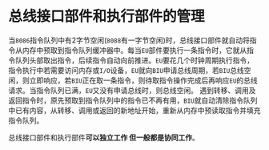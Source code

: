 # 总线接口部件和执行部件的管理

​	当`8086`指令队列中有2字节空闲(`8088`有一字节空闲)时，总线接口部件就自动将指令从内存中预取到指令队列缓冲器中。
​    每当`EU`部件要执行一条指令时，它就从指令队列头部取出指令，后续指令自动向前推进。`EU`要花几个时钟周期执行指令，指令执行中若需要访问内存或`I/O`设备，`EU`就向`BIU`申请总线周期，若`BIU`总线空闲，则立即响应，若`BIU`正在取一条指令，则待取指令操作完成后再响应`EU`的总线请求。
​    当指令队列已满，`EU`又没有申请总线时，则总线空闲。
遇到转移、调用及返回指令时，原先预取到指令队列中的指令已不再有用，`BIU`就自动清除指令队列中已有内容，从转移、调用或返回的新地址开始，重新从内存中预读取指令并填充指令队列。

总线接口部件和执行部件**可以独立工作 但一般都是协同工作**。





